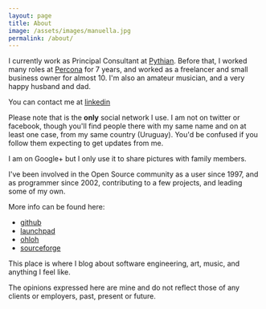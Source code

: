 ```yaml
---
layout: page
title: About
image: /assets/images/manuella.jpg
permalink: /about/
---
```


I currently work as Principal Consultant at
[Pythian](https://www.pythian.com). 
Before that, I worked many roles at
[Percona](https://www.percona.com) for
7 years, and worked
as a freelancer and small business owner for almost 10.
I'm also an amateur musician, and a very happy husband and dad.

You can contact me at [linkedin](http://www.linkedin.com/in/fipar)

Please note that is the **only** social network I use. I am not on
twitter or facebook, though you'll find people there with my same name
and on at least one case, from my same country (Uruguay). You'd be
confused if you follow them expecting to get updates from me.

I am on Google+ but I only use it to share pictures with family members. 

I've been involved in the Open Source community as a user since 1997,
and as programmer since 2002, contributing to a few projects, and leading some of my own.

More info can be found here: 

* [github](http://github.com/fipar)
* [launchpad](https://launchpad.net/~fipar)
* [ohloh](http://www.ohloh.net/accounts/nandix)
* [sourceforge](http://sourceforge.net/users/fipar/) 

This place is where I blog about software engineering, art, music, and anything I feel like.

The opinions expressed here are mine and do not reflect those of any clients or employers, past, present or future.  
